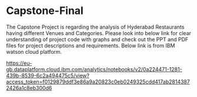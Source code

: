 # Capstone-Final


The Capstone Project is regarding the analysis of Hyderabad Restaurants having different Venues and Categories. Please look into below link for clear understanding of project code with graphs and check out the PPT and PDF files for project descriptions and requirements. Below link is from IBM watson cloud platform. 

https://eu-gb.dataplatform.cloud.ibm.com/analytics/notebooks/v2/0a224471-1281-439b-8539-6c2a494475c5/view?access_token=f0129879ddf3e86a9a20823c0eb0249325cdd417ab28143872426a1c8eb300d6
